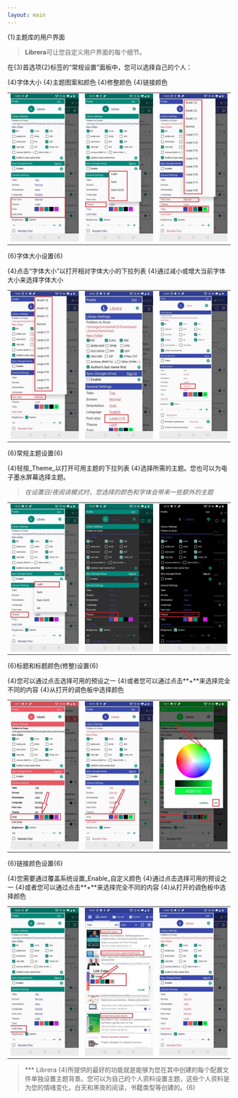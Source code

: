 ```yaml
---
layout: main
---
```


{1}主题库的用户界面

> **Librera**可让您自定义用户界面的每个细节。

在{3}首选项{2}标签的“常规设置”面板中，您可以选择自己的个人：

{4}字体大小
{4}主题图案和颜色
{4}修整颜色
{4}链接颜色

||||
|-|-|-|
|![](1.jpg)|![](2.jpg)|![](3.jpg)|

{6}字体大小设置{6}

{4}点击“字体大小”以打开相对字体大小的下拉列表
{4}通过减小或增大当前字体大小来选择字体大小

||||
|-|-|-|
|![](34.jpg)|![](32.jpg)|![](33.jpg)|

{6}常规主题设置{6}

{4}轻按_Theme_以打开可用主题的下拉列表
{4}选择所需的主题。您也可以为电子墨水屏幕选择主题。

> _在设置日/夜阅读模式时，您选择的颜色和字体会带来一些额外的主题_

||||
|-|-|-|
|![](21.jpg)|![](22.jpg)|![](23.jpg)|

{6}标题和标题颜色(修整)设置{6}

{4}您可以通过点击选择可用的预设之一
{4}或者您可以通过点击**+**来选择完全不同的内容
{4}从打开的调色板中选择颜色

||||
|-|-|-|
|![](11.jpg)|![](12.jpg)|![](13.jpg)|

{6}链接颜色设置{6}

{4}您需要通过覆盖系统设置_Enable_自定义颜色
{4}通过点击选择可用的预设之一
{4}或者您可以通过点击**+**来选择完全不同的内容
{4}从打开的调色板中选择颜色

||||
|-|-|-|
|![](41.jpg)|![](42.jpg)|![](43.jpg)|

> *** Librera {4}所提供的最好的功能就是能够为您在其中创建的每个配置文件单独设置主题背景。您可以为自己的个人资料设置主题，这些个人资料是为您的情绪变化，白天和黑夜的阅读，书籍类型等创建的。{6}
